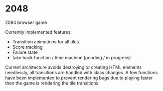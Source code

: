 # 2048
2084 browser game

Currently implemented features:
- Transition animations for all tiles.
- Score tracking
- Failure state
- take back function / time machine (pending / in progress)

Current architecture avoids destroying or creating HTML elements needlessly,
all transitions are handled with class changes. A few functions have been implemented to prevent
rendering bugs due to playing faster then the game is rendering the tile transitions.

